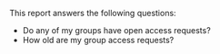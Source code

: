 This report answers the following questions:

- Do any of my groups have open access requests?
- How old are my group access requests?